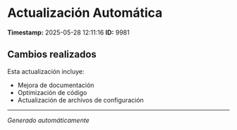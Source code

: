 # Actualización Automática

**Timestamp:** 2025-05-28 12:11:16
**ID:** 9981

## Cambios realizados

Esta actualización incluye:
- Mejora de documentación
- Optimización de código
- Actualización de archivos de configuración

---
*Generado automáticamente*
